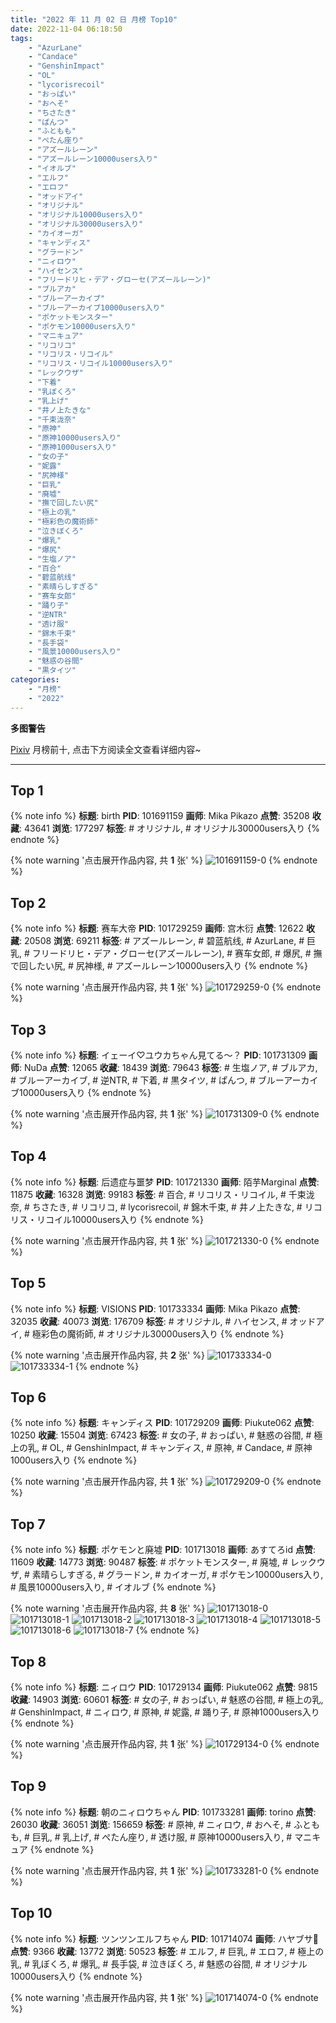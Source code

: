 ```yaml
---
title: "2022 年 11 月 02 日 月榜 Top10"
date: 2022-11-04 06:18:50
tags:
    - "AzurLane"
    - "Candace"
    - "GenshinImpact"
    - "OL"
    - "lycorisrecoil"
    - "おっぱい"
    - "おへそ"
    - "ちさたき"
    - "ぱんつ"
    - "ふともも"
    - "ぺたん座り"
    - "アズールレーン"
    - "アズールレーン10000users入り"
    - "イオルブ"
    - "エルフ"
    - "エロフ"
    - "オッドアイ"
    - "オリジナル"
    - "オリジナル10000users入り"
    - "オリジナル30000users入り"
    - "カイオーガ"
    - "キャンディス"
    - "グラードン"
    - "ニィロウ"
    - "ハイセンス"
    - "フリードリヒ・デア・グローセ(アズールレーン)"
    - "ブルアカ"
    - "ブルーアーカイブ"
    - "ブルーアーカイブ10000users入り"
    - "ポケットモンスター"
    - "ポケモン10000users入り"
    - "マニキュア"
    - "リコリコ"
    - "リコリス・リコイル"
    - "リコリス・リコイル10000users入り"
    - "レックウザ"
    - "下着"
    - "乳ぼくろ"
    - "乳上げ"
    - "井ノ上たきな"
    - "千束泷奈"
    - "原神"
    - "原神10000users入り"
    - "原神1000users入り"
    - "女の子"
    - "妮露"
    - "尻神様"
    - "巨乳"
    - "廃墟"
    - "撫で回したい尻"
    - "極上の乳"
    - "極彩色の魔術師"
    - "泣きぼくろ"
    - "爆乳"
    - "爆尻"
    - "生塩ノア"
    - "百合"
    - "碧蓝航线"
    - "素晴らしすぎる"
    - "赛车女郎"
    - "踊り子"
    - "逆NTR"
    - "透け服"
    - "錦木千束"
    - "長手袋"
    - "風景10000users入り"
    - "魅惑の谷間"
    - "黒タイツ"
categories:
    - "月榜"
    - "2022"
---
```


<i class="fa fa-triangle-exclamation"></i>**多图警告**<i class="fa fa-triangle-exclamation"></i>

[Pixiv](https://www.pixiv.net/) 月榜前十, 点击下方阅读全文查看详细内容~

<!-- more -->

---

## Top 1

{% note info %}
**标题**: birth
**PID**: 101691159 **画师**: Mika Pikazo
**点赞**: 35208 **收藏**: 43641 **浏览**: 177297
**标签**: # オリジナル, # オリジナル30000users入り
{% endnote %}

{% note warning '点击展开作品内容, 共 **1** 张' %}
![101691159-0](https://i.pixiv.re/img-original/img/2022/10/05/00/00/16/101691159_p0.png)
{% endnote %}

## Top 2

{% note info %}
**标题**: 赛车大帝
**PID**: 101729259 **画师**: 宫木衍
**点赞**: 12622 **收藏**: 20508 **浏览**: 69211
**标签**: # アズールレーン, # 碧蓝航线, # AzurLane, # 巨乳, # フリードリヒ・デア・グローセ(アズールレーン), # 赛车女郎, # 爆尻, # 撫で回したい尻, # 尻神様, # アズールレーン10000users入り
{% endnote %}

{% note warning '点击展开作品内容, 共 **1** 张' %}
![101729259-0](https://i.pixiv.re/img-original/img/2022/10/06/21/24/54/101729259_p0.jpg)
{% endnote %}

## Top 3

{% note info %}
**标题**: イェーイ♡ユウカちゃん見てる～？
**PID**: 101731309 **画师**: NuDa
**点赞**: 12065 **收藏**: 18439 **浏览**: 79643
**标签**: # 生塩ノア, # ブルアカ, # ブルーアーカイブ, # 逆NTR, # 下着, # 黒タイツ, # ぱんつ, # ブルーアーカイブ10000users入り
{% endnote %}

{% note warning '点击展开作品内容, 共 **1** 张' %}
![101731309-0](https://i.pixiv.re/img-original/img/2022/10/06/22/44/30/101731309_p0.jpg)
{% endnote %}

## Top 4

{% note info %}
**标题**: 后遗症与噩梦
**PID**: 101721330 **画师**: 陌芋Marginal
**点赞**: 11875 **收藏**: 16328 **浏览**: 99183
**标签**: # 百合, # リコリス・リコイル, # 千束泷奈, # ちさたき, # リコリコ, # lycorisrecoil, # 錦木千束, # 井ノ上たきな, # リコリス・リコイル10000users入り
{% endnote %}

{% note warning '点击展开作品内容, 共 **1** 张' %}
![101721330-0](https://i.pixiv.re/img-original/img/2022/10/06/13/25/27/101721330_p0.jpg)
{% endnote %}

## Top 5

{% note info %}
**标题**: VISIONS
**PID**: 101733334 **画师**: Mika Pikazo
**点赞**: 32035 **收藏**: 40073 **浏览**: 176709
**标签**: # オリジナル, # ハイセンス, # オッドアイ, # 極彩色の魔術師, # オリジナル30000users入り
{% endnote %}

{% note warning '点击展开作品内容, 共 **2** 张' %}
![101733334-0](https://i.pixiv.re/img-original/img/2022/10/07/00/00/13/101733334_p0.png)
![101733334-1](https://i.pixiv.re/img-original/img/2022/10/07/00/00/13/101733334_p1.png)
{% endnote %}

## Top 6

{% note info %}
**标题**: キャンディス
**PID**: 101729209 **画师**: Piukute062
**点赞**: 10250 **收藏**: 15504 **浏览**: 67423
**标签**: # 女の子, # おっぱい, # 魅惑の谷間, # 極上の乳, # OL, # GenshinImpact, # キャンディス, # 原神, # Candace, # 原神1000users入り
{% endnote %}

{% note warning '点击展开作品内容, 共 **1** 张' %}
![101729209-0](https://i.pixiv.re/img-original/img/2022/10/06/21/22/16/101729209_p0.jpg)
{% endnote %}

## Top 7

{% note info %}
**标题**: ポケモンと廃墟
**PID**: 101713018 **画师**: あすてろid
**点赞**: 11609 **收藏**: 14773 **浏览**: 90487
**标签**: # ポケットモンスター, # 廃墟, # レックウザ, # 素晴らしすぎる, # グラードン, # カイオーガ, # ポケモン10000users入り, # 風景10000users入り, # イオルブ
{% endnote %}

{% note warning '点击展开作品内容, 共 **8** 张' %}
![101713018-0](https://i.pixiv.re/img-original/img/2022/10/06/00/19/01/101713018_p0.jpg)
![101713018-1](https://i.pixiv.re/img-original/img/2022/10/06/00/19/01/101713018_p1.jpg)
![101713018-2](https://i.pixiv.re/img-original/img/2022/10/06/00/19/01/101713018_p2.jpg)
![101713018-3](https://i.pixiv.re/img-original/img/2022/10/06/00/19/01/101713018_p3.jpg)
![101713018-4](https://i.pixiv.re/img-original/img/2022/10/06/00/19/01/101713018_p4.jpg)
![101713018-5](https://i.pixiv.re/img-original/img/2022/10/06/00/19/01/101713018_p5.jpg)
![101713018-6](https://i.pixiv.re/img-original/img/2022/10/06/00/19/01/101713018_p6.jpg)
![101713018-7](https://i.pixiv.re/img-original/img/2022/10/06/00/19/01/101713018_p7.jpg)
{% endnote %}

## Top 8

{% note info %}
**标题**: ニィロウ
**PID**: 101729134 **画师**: Piukute062
**点赞**: 9815 **收藏**: 14903 **浏览**: 60601
**标签**: # 女の子, # おっぱい, # 魅惑の谷間, # 極上の乳, # GenshinImpact, # ニィロウ, # 原神, # 妮露, # 踊り子, # 原神1000users入り
{% endnote %}

{% note warning '点击展开作品内容, 共 **1** 张' %}
![101729134-0](https://i.pixiv.re/img-original/img/2022/10/06/21/18/56/101729134_p0.jpg)
{% endnote %}

## Top 9

{% note info %}
**标题**: 朝のニィロウちゃん
**PID**: 101733281 **画师**: torino
**点赞**: 26030 **收藏**: 36051 **浏览**: 156659
**标签**: # 原神, # ニィロウ, # おへそ, # ふともも, # 巨乳, # 乳上げ, # ぺたん座り, # 透け服, # 原神10000users入り, # マニキュア
{% endnote %}

{% note warning '点击展开作品内容, 共 **1** 张' %}
![101733281-0](https://i.pixiv.re/img-original/img/2022/10/07/10/03/57/101733281_p0.jpg)
{% endnote %}

## Top 10

{% note info %}
**标题**: ツンツンエルフちゃん
**PID**: 101714074 **画师**: ハヤブサ🐤
**点赞**: 9366 **收藏**: 13772 **浏览**: 50523
**标签**: # エルフ, # 巨乳, # エロフ, # 極上の乳, # 乳ぼくろ, # 爆乳, # 長手袋, # 泣きぼくろ, # 魅惑の谷間, # オリジナル10000users入り
{% endnote %}

{% note warning '点击展开作品内容, 共 **1** 张' %}
![101714074-0](https://i.pixiv.re/img-original/img/2022/10/06/01/07/02/101714074_p0.jpg)
{% endnote %}
